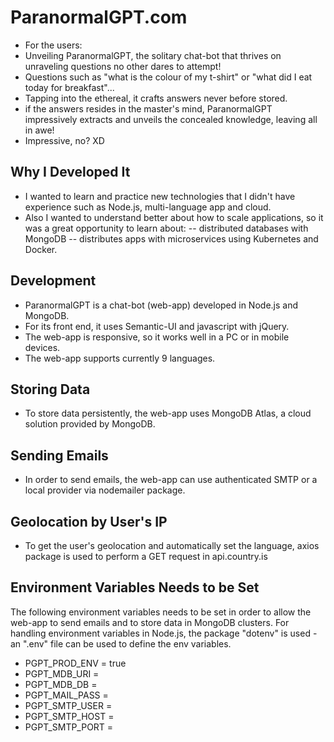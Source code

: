 # ParanormalGPT.com
- For the users:
- Unveiling ParanormalGPT, the solitary chat-bot that thrives on unraveling questions no other dares to attempt!
- Questions such as "what is the colour of my t-shirt" or "what did I eat today for breakfast"...
- Tapping into the ethereal, it crafts answers never before stored.
- if the answers resides in the master's mind, ParanormalGPT impressively extracts and unveils the concealed knowledge, leaving all in awe!
- Impressive, no? XD

## Why I Developed It
- I wanted to learn and practice new technologies that I didn't have experience such as Node.js, multi-language app and cloud.
- Also I wanted to understand better about how to scale applications, so it was a great opportunity to learn about:
-- distributed databases with MongoDB
-- distributes apps with microservices using Kubernetes and Docker.

## Development
- ParanormalGPT is a chat-bot (web-app) developed in Node.js and MongoDB.
- For its front end, it uses Semantic-UI and javascript with jQuery.
- The web-app is responsive, so it works well in a PC or in mobile devices.
- The web-app supports currently 9 languages.

## Storing Data
- To store data persistently, the web-app uses MongoDB Atlas, a cloud solution provided by MongoDB.

## Sending Emails
- In order to send emails, the web-app can use authenticated SMTP or a local provider via nodemailer package.

## Geolocation by User's IP
- To get the user's geolocation and automatically set the language, axios package is used to perform a GET request in api.country.is

## Environment Variables Needs to be Set
 The following environment variables needs to be set in order to allow the web-app to send emails and to store data in MongoDB clusters.
 For handling environment variables in Node.js, the package "dotenv" is used - an ".env" file can be used to define the env variables.

- PGPT_PROD_ENV  = true
- PGPT_MDB_URI   = 
- PGPT_MDB_DB    = 
- PGPT_MAIL_PASS = 
- PGPT_SMTP_USER = 
- PGPT_SMTP_HOST = 
- PGPT_SMTP_PORT = 
